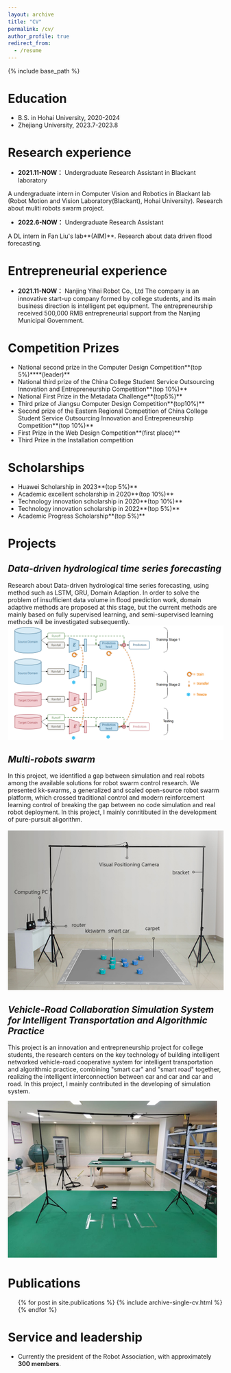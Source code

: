 ```yaml
---
layout: archive
title: "CV"
permalink: /cv/
author_profile: true
redirect_from:
  - /resume
---
```


{% include base_path %}

Education
======
* B.S. in Hohai University, 2020-2024
* Zhejiang University, 2023.7-2023.8 

Research experience
======
* **2021.11-NOW：** Undergraduate Research Assistant in Blackant laboratory

A undergraduate intern in Computer Vision and Robotics in Blackant lab (Robot Motion and Vision Laboratory(Blackant), Hohai University). Research about muliti robots swarm project. 

* **2022.6-NOW：** Undergraduate Research Assistant

A DL intern in Fan Liu's lab**(AIM)**. Research about data driven flood forecasting.

Entrepreneurial experience
=====
* **2021.11-NOW：** Nanjing Yihai Robot Co., Ltd
The company is an innovative start-up company formed by college students, and its main business direction is intelligent pet equipment. The entrepreneurship received 500,000 RMB entrepreneurial support from the Nanjing Municipal Government.

Competition Prizes
======
* National second prize in the Computer Design Competition**(top 5%)****(leader)**
* National third prize of the China College Student Service Outsourcing Innovation and Entrepreneurship Competition**(top 10%)**
* National First Prize in the Metadata Challenge**(top5%)**
* Third prize of Jiangsu Computer Design Competition**(top10%)**
* Second prize of the Eastern Regional Competition of China College Student Service Outsourcing Innovation and Entrepreneurship Competition**(top 10%)**
* First Prize in the Web Design Competition**(first place)**
* Third Prize in the Installation competition

  
Scholarships
======
* Huawei Scholarship in 2023**(top 5%)**
* Academic excellent scholarship in 2020**(top 10%)**
* Technology innovation scholarship in 2020**(top 10%)**
* Technology innovation scholarship in 2022**(top 5%)**
* Academic Progress Scholarship**(top 5%)**

Projects
======
***Data-driven hydrological time series forecasting***
-----
Research about Data-driven hydrological time series forecasting, using method such as LSTM, GRU, Domain Adaption. In order to solve the problem of insufficient data volume in flood prediction work, domain adaptive methods are proposed at this stage, but the current methods are mainly based on fully supervised learning, and semi-supervised learning methods will be investigated subsequently.
![flood](/images/flood.png)

***Multi-robots swarm*** 
-----
In this project, we identified a gap between simulation and real robots among the available solutions for robot swarm control research. We presented kk-swarms, a generalized and scaled open-source robot swarm platform, which crossed traditional control and modern reinforcement learning control of breaking the gap between no code simulation and real robot deployment. In this project, I mainly conritibuted in the development of pure-pursuit aligorithm.

![kkswarm](/images/kkswarm.png#pic_center)

 ***Vehicle-Road Collaboration Simulation System for Intelligent Transportation and Algorithmic Practice***
 -----

 This project is an innovation and entrepreneurship project for college students, the research centers on the key technology of building intelligent networked vehicle-road cooperative system for intelligent transportation and algorithmic practice, combining "smart car" and "smart road" together, realizing the intelligent interconnection between car and car and car and road. In this project, I mainly contributed in the developing of simulation system.
 
 ![vehicle-road collaboration system](/images/robot.jpg#pic_center)


Publications
======
  <ul>{% for post in site.publications %}
    {% include archive-single-cv.html %}
  {% endfor %}</ul>
  
  
Service and leadership
======
* Currently the president of the Robot Association, with approximately **300 members**.
